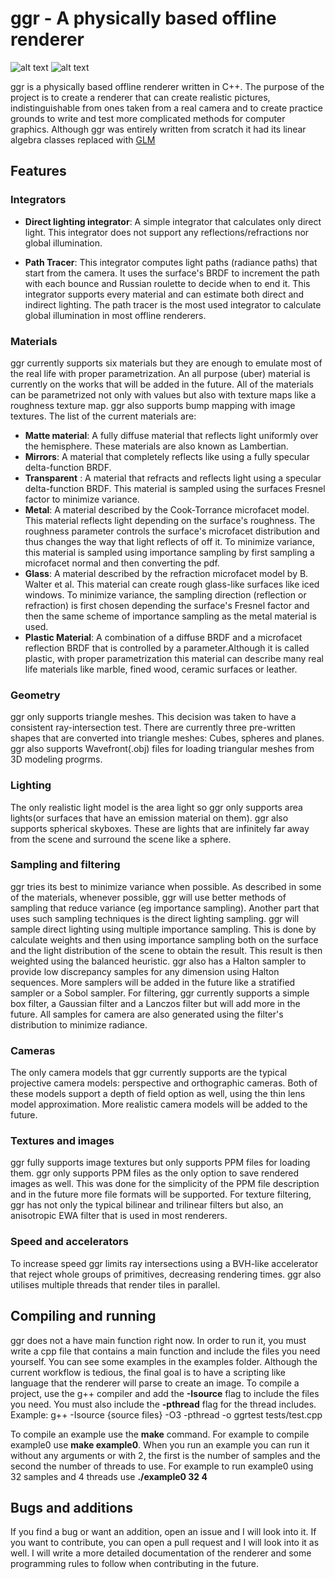 # ggr - A physically based offline renderer
![alt text](https://raw.githubusercontent.com/loukoum/ggr/master/renders/the-one-with-the-cat.png)
![alt text](https://raw.githubusercontent.com/loukoum/ggr/master/renders/glass-earth.png)

ggr is a physically based offline renderer written in C++. The purpose of the project is to create a renderer
that can create realistic pictures, indistinguishable from ones taken from a real camera and to
create practice grounds to write and test more complicated methods for computer graphics. Although ggr
was entirely written from scratch it had its linear algebra classes replaced with [GLM](https://github.com/g-truc/glm)

## Features
### Integrators
- **Direct lighting integrator**: A simple integrator that calculates only direct light. This integrator
does not support any reflections/refractions nor global illumination.

- **Path Tracer**: This integrator computes light paths (radiance paths) that start from the camera. It
uses the surface's BRDF to increment the path with each bounce and Russian roulette to decide when to
end it. This integrator supports every material and can estimate both direct and indirect lighting.
The path tracer is the most used integrator to calculate global illumination in most offline renderers.

### Materials
ggr currently supports six materials but they are enough to emulate most of the real life with proper
parametrization. An all purpose (uber) material is currently on the works that will be added in the future.
All of the materials can be parametrized not only with values but also with texture maps like a roughness
texture map. ggr also supports bump mapping with image textures.
The list of the current materials are:
- **Matte material**: A fully diffuse material that reflects light uniformly over the hemisphere. These materials
are also known as Lambertian.
- **Mirrors**: A material that completely reflects like using a fully specular delta-function BRDF.
- **Transparent** : A material that refracts and reflects light using a specular delta-function BRDF. This
material is sampled using the surfaces Fresnel factor to minimize variance.
- **Metal**: A material described by the Cook-Torrance microfacet model. This material reflects light
depending on the surface's roughness. The roughness parameter controls the surface's microfacet distribution
and thus changes the way that light reflects of off it. To minimize variance, this material is sampled using
importance sampling by first sampling a microfacet normal and then converting the pdf.
- **Glass**: A material described by the refraction microfacet model by B. Walter et al. This material can
create rough glass-like surfaces like iced windows. To minimize variance, the sampling direction (reflection
or refraction) is first chosen depending the surface's Fresnel factor and then the same scheme of importance
sampling as the metal material is used.
- **Plastic Material**: A combination of a diffuse BRDF and a microfacet reflection BRDF that is controlled
by a parameter.Although it is called plastic, with proper parametrization this material can describe many
real life materials like marble, fined wood, ceramic surfaces or leather.

### Geometry
ggr only supports triangle meshes. This decision was taken to have a consistent ray-intersection test.
There are currently three pre-written shapes that are converted into triangle meshes: Cubes, spheres
and planes. ggr also supports Wavefront(.obj) files for loading triangular meshes from 3D modeling progrms.

### Lighting
The only realistic light model is the area light so ggr only supports area lights(or surfaces that have
an emission material on them). ggr also supports spherical skyboxes. These are lights that are infinitely
far away from the scene and surround the scene like a sphere.

### Sampling and filtering
ggr tries its best to minimize variance when possible. As described in some of the materials, whenever possible,
ggr will use better methods of sampling that reduce variance (eg importance sampling). Another part that uses such sampling
techniques is the direct lighting sampling. ggr will sample direct lighting using multiple importance sampling. This is
done by calculate weights and then using importance sampling both on the surface and the light distribution of the scene
to obtain the result. This result is then weighted using the balanced heuristic. ggr also has a Halton sampler to provide
low discrepancy samples for any dimension using Halton sequences. More samplers will be added in the future like a 
stratified sampler or a Sobol sampler.
For filtering, ggr currently supports a simple box filter, a Gaussian filter and a Lanczos filter but will add more
in the future. All samples for camera are also generated using the filter's distribution to minimize radiance.

### Cameras
The only camera models that ggr currently supports are the typical projective camera models: perspective and orthographic
cameras. Both of these models support a depth of field option as well, using the thin lens model approximation. More
realistic camera models will be added to the future.

### Textures and images
ggr fully supports image textures but only supports PPM files for loading them. ggr only supports PPM files as the only
option to save rendered images as well. This was done for the simplicity of the PPM file description and in the future
more file formats will be supported. For texture filtering, ggr has not only the typical bilinear and trilinear filters but
also, an anisotropic EWA filter that is used in most renderers.

### Speed and accelerators
To increase speed ggr limits ray intersections using a BVH-like accelerator that reject whole groups of primitives, decreasing 
rendering times. ggr also utilises multiple threads that render tiles in parallel.

## Compiling and running
ggr does not a have main function right now. In order to run it, you must write a cpp file that contains a main function
and include the files you need yourself. You can see some examples in the examples folder. Although the current workflow
is tedious, the final goal is to have a scripting like language that the renderer will parse to create an image.
To compile a project, use the g++ compiler and add the **-Isource** flag to include the files you need. You must also
include the **-pthread** flag for the thread includes.
Example: g++ -Isource {source files} -O3 -pthread -o ggrtest tests/test.cpp

To compile an example use the **make** command. For example to compile example0 use **make example0**. When you run an
example you can run it without any arguments or with 2, the first is the number of samples and the second the number
of threads to use. For example to run example0 using 32 samples and 4 threads use **./example0 32 4**

## Bugs and additions
If you find a bug or want an addition, open an issue and I will look into it. If you want to contribute, you can open
a pull request and I will look into it as well. I will write a more detailed documentation of the renderer and some
programming rules to follow when contributing in the future.

